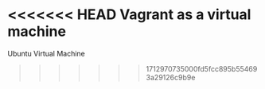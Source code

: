 <<<<<<< HEAD
Vagrant as a virtual machine
=======
Ubuntu Virtual Machine
>>>>>>> 1712970735000fd5fcc895b554693a29126c9b9e
